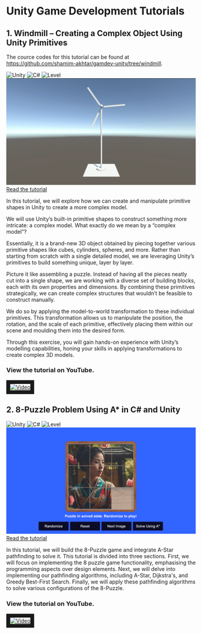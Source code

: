 # Unity Game Development Tutorials

## 1. Windmill – Creating a Complex Object Using Unity Primitives
The cource codes for this tutorial can be found at https://github.com/shamim-akhtar/gamdev-unity/tree/windmill.


![Unity](https://img.shields.io/badge/Unity-2022.3.24f1-green?style=for-the-badge) ![C#](https://img.shields.io/badge/%20-C%23-blue?style=for-the-badge) ![Level](https://img.shields.io/badge/Beginner-8A2BE2?style=for-the-badge)
[![Featured Image](https://github.com/shamim-akhtar/gamdev-unity/blob/main/Windmill.png)](https://faramira.com/windmill-creating-a-complex-object-using-unity-primitives/)
[Read the tutorial](https://faramira.com/windmill-creating-a-complex-object-using-unity-primitives/)

In this tutorial, we will explore how we can create and manipulate primitive shapes in Unity to create a more complex model.

We will use Unity’s built-in primitive shapes to construct something more intricate: a complex model. What exactly do we mean by a “complex model”? 

Essentially, it is a brand-new 3D object obtained by piecing together various primitive shapes like cubes, cylinders, spheres, and more. Rather than starting from scratch with a single detailed model, we are leveraging Unity’s primitives to build something unique, layer by layer.

Picture it like assembling a puzzle. Instead of having all the pieces neatly cut into a single shape, we are working with a diverse set of building blocks, each with its own properties and dimensions. By combining these primitives strategically, we can create complex structures that wouldn’t be feasible to construct manually.

We do so by applying the model-to-world transformation to these individual primitives. This transformation allows us to manipulate the position, the rotation, and the scale of each primitive, effectively placing them within our scene and moulding them into the desired form.

Through this exercise, you will gain hands-on experience with Unity’s modelling capabilities, honing your skills in applying transformations to create complex 3D models.

### View the tutorial on YouTube.

<a href="http://www.youtube.com/watch?feature=player_embedded&v=o3l13L-Hn6Y
" target="_blank"><img src="http://img.youtube.com/vi/o3l13L-Hn6Y/0.jpg" 
alt="Video" border="10" /></a>

## 2. 8-Puzzle Problem Using A* in C# and Unity
![Unity](https://img.shields.io/badge/Unity-2022.3.24f1-green?style=for-the-badge) ![C#](https://img.shields.io/badge/%20-C%23-blue?style=for-the-badge) ![Level](https://img.shields.io/badge/Intermediate-8A2BE2?style=for-the-badge)
[![Featured Image](https://github.com/shamim-akhtar/gamdev-unity/blob/8-puzzle/Thumbnail.png)](https://faramira.com/8-puzzle-problem-using-astar-in-csharp-and-unity/)
[Read the tutorial](https://faramira.com/8-puzzle-problem-using-astar-in-csharp-and-unity/)

In this tutorial, we will build the 8-Puzzle game and integrate A-Star pathfinding to solve it. This tutorial is divided into three sections. 
First, we will focus on implementing the 8 puzzle game functionality, emphasising the programming aspects over design elements. 
Next, we will delve into implementing our pathfinding algorithms, including A-Star, Dijkstra's, and Greedy Best-First Search.
Finally, we will apply these pathfinding algorithms to solve various configurations of the 8-Puzzle.


### View the tutorial on YouTube.

<a href="http://www.youtube.com/watch?feature=player_embedded&v=Ubl3lwYo_Ik
" target="_blank"><img src="http://img.youtube.com/vi/Ubl3lwYo_Ik/0.jpg" 
alt="Video" border="10" /></a>
